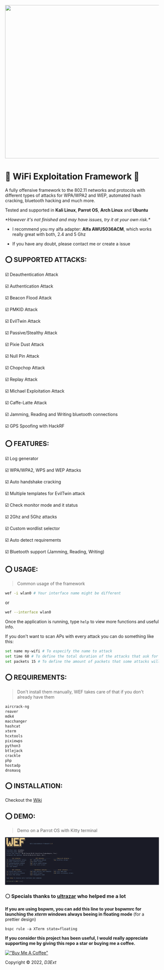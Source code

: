 <img src="https://raw.githubusercontent.com/D3Ext/WEF/main/images/WEF.png" width=1110 height=500>

# 📡 WiFi Exploitation Framework 📡

A fully offensive framework to the 802.11 networks and protocols with different types of attacks for WPA/WPA2 and WEP, automated hash cracking, bluetooth hacking and much more.

Tested and supported in **Kali Linux**, **Parrot OS**, **Arch Linux** and **Ubuntu**

*\*However it's not finished and may have issues, try it at your own risk.\**

- I recommend you my alfa adapter: **Alfa AWUS036ACM**, which works really great with both, 2.4 and 5 Ghz

- If you have any doubt, please contact me or create a issue

## ⭕ SUPPORTED ATTACKS:

:ballot_box_with_check: Deauthentication Attack

:ballot_box_with_check: Authentication Attack

:ballot_box_with_check: Beacon Flood Attack

:ballot_box_with_check: PMKID Attack

:ballot_box_with_check: EvilTwin Attack 

:ballot_box_with_check: Passive/Stealthy Attack

:ballot_box_with_check: Pixie Dust Attack

:ballot_box_with_check: Null Pin Attack

:ballot_box_with_check: Chopchop Attack

:ballot_box_with_check: Replay Attack

:ballot_box_with_check: Michael Exploitation Attack

:ballot_box_with_check: Caffe-Latte Attack

:ballot_box_with_check: Jamming, Reading and Writing bluetooth connections

:ballot_box_with_check: GPS Spoofing with HackRF 

## ⭕ FEATURES:

:ballot_box_with_check: Log generator

:ballot_box_with_check: WPA/WPA2, WPS and WEP Attacks

:ballot_box_with_check: Auto handshake cracking

:ballot_box_with_check: Multiple templates for EvilTwin attack

:ballot_box_with_check: Check monitor mode and it status

:ballot_box_with_check: 2Ghz and 5Ghz attacks

:ballot_box_with_check: Custom wordlist selector

:ballot_box_with_check: Auto detect requirements

:ballot_box_with_check: Bluetooth support (Jamming, Reading, Writing)

## ⭕ USAGE:
> Common usage of the framework

```sh
wef -i wlan0 # Your interface name might be different
```
or
```sh
wef --interface wlan0
```

Once the application is running, type `help` to view more functions and useful info.

If you don't want to scan APs with every attack you can do something like this:

```sh
set name my-wifi # To especify the name to attack
set time 60 # To define the total duration of the attacks that ask for the time
set packets 15 # To define the amount of packets that some attacks will send
```

## ⭕ REQUIREMENTS:
> Don't install them manually, WEF takes care of that if you don't already have them 

    aircrack-ng
    reaver
    mdk4
    macchanger
    hashcat
    xterm
    hcxtools
    pixiewps
    python3
    btlejack
    crackle
    php
    hostadp
    dnsmasq

## ⭕ INSTALLATION:

Checkout the [Wiki](https://github.com/D3Ext/WEF/wiki/Installation)

## ⭕ DEMO:

> Demo on a Parrot OS with Kitty terminal

<img src="https://raw.githubusercontent.com/D3Ext/WEF/main/images/wef-demo.png">


### ⚪ Specials thanks to [ultrazar](https://github.com/ultrazar) who helped me a lot


**If you are using bspwm, you can add this line to your bspwmrc for launching the *xterm* windows always beeing in floating mode** (for a prettier design)

    bspc rule -a XTerm state=floating
    
**If you consider this project has been useful, I would really appreciate supporting me by giving this repo a star or buying me a coffee.**

[!["Buy Me A Coffee"](https://www.buymeacoffee.com/assets/img/custom_images/orange_img.png)](https://www.buymeacoffee.com/d3ext)

Copyright © 2022, *D3Ext*
